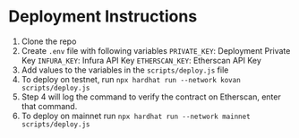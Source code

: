 # Deployment Instructions

1. Clone the repo
2. Create `.env` file with following variables
    `PRIVATE_KEY`: Deployment Private Key
    `INFURA_KEY`: Infura API Key
    `ETHERSCAN_KEY`: Etherscan API Key
3. Add values to the variables in the `scripts/deploy.js` file
4. To deploy on testnet, run `npx hardhat run --network kovan scripts/deploy.js`
5. Step 4 will log the command to verify the contract on Etherscan, enter that command.
6. To deploy on mainnet run `npx hardhat run --network mainnet scripts/deploy.js`

